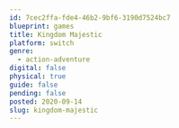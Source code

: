 ```yaml
---
id: 7cec2ffa-fde4-46b2-9bf6-3190d7524bc7
blueprint: games
title: Kingdom Majestic
platform: switch
genre:
  - action-adventure
digital: false
physical: true
guide: false
pending: false
posted: 2020-09-14
slug: kingdom-majestic
---
```

